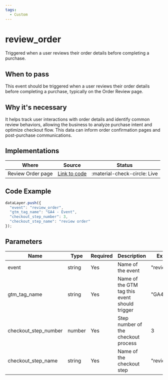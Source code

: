 ```yaml
---
tags:
  - Custom
---
```


# review_order

Triggered when a user reviews their order details before completing a purchase.

## When to pass
This event should be triggered when a user reviews their order details before completing a purchase, typically on the Order Review page.

## Why it's necessary
It helps track user interactions with order details and identify common review behaviors, allowing the business to analyze purchase intent and optimize checkout flow. This data can inform order confirmation pages and post-purchase communications.

## Implementations

| Where | Source | Status |
| ----- | ------ | ------ |
| Review Order page | [Link to code](/page) | :material-check-circle: Live |

## Code Example

```js
dataLayer.push({
  "event": "review_order",
  "gtm_tag_name": "GA4 - Event",
  "checkout_step_number": 3,
  "checkout_step_name": "review order"
});
```

## Parameters

| Name | Type | Required | Description | Examples |
|------|------|----------|-------------|----------|
| event | string | Yes | Name of the event | "review_order" |
| gtm_tag_name | string | Yes | Name of the GTM tag this event should trigger | "GA4 - Event" |
| checkout_step_number | number | Yes | Step number of the checkout process | 3 |
| checkout_step_name | string | Yes | Name of the checkout step | "review order" |
